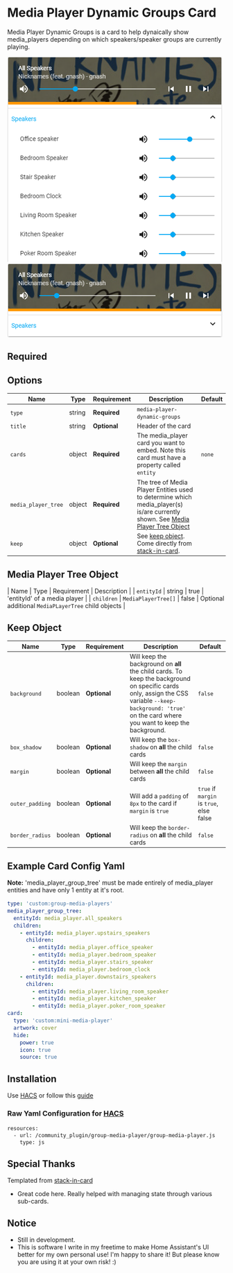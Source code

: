 # Media Player Dynamic Groups Card

Media Player Dynamic Groups is a card to help dynaically show media_players depending on which speakers/speaker groups are currently playing.

![Screenshot - Expanded Group Volume Controls](/docs/media-player-dynamic-groups-expanded.png "Screenshot")
![Screenshot - Collapsed Group Volume Controls](/docs/media-player-dynamic-groups-collapsed.png "Screenshot")

## Required 

## Options

| Name | Type | Requirement | Description | Default |
| ---- | ---- | ----------- | ----------- | ------- |
| `type` | string | **Required** | `media-player-dynamic-groups` | |
| `title` | string  | **Optional** | Header of the card | |
| `cards` | object  | **Required** | The media_player card you want to embed. Note this card must have a property called `entity` | `none` |
| `media_player_tree` | object | **Required** | The tree of Media Player Entities used to determine which media_player(s) is/are currently shown. See [Media Player Tree Object](#media-player-tree-object) | |
| `keep` | object | **Optional** | See [keep object](#keep-object). Come directly from [stack-in-card](https://github.com/custom-cards/stack-in-card). | |

## Media Player Tree Object

| Name | Type | Requirement | Description |
| `entityId` | string | true | 'entityId' of a media player |
| `children` | `MediaPlayerTree[]` | false | Optional additional `MediaPLayerTree` child objects |

## Keep Object

| Name | Type | Requirement | Description | Default |
| ---- | ---- | ----------- | ----------- | ------- |
| `background` | boolean | **Optional** | Will keep the background on **all** the child cards. To keep the background on specific cards only, assign the CSS variable `--keep-background: 'true'` on the card where you want to keep the background.  | `false` |
| `box_shadow` | boolean | **Optional** | Will keep the `box-shadow` on **all** the child cards | `false` |
| `margin` | boolean | **Optional** | Will keep the `margin` between **all** the child cards | `false` |
| `outer_padding` | boolean | **Optional** | Will add a `padding` of `8px` to the card if `margin` is `true` | `true` if `margin` is `true`, else false |
| `border_radius` | boolean | **Optional** | Will keep the `border-radius` on **all** the child cards | `false` |

## Example Card Config Yaml

**Note:** 'media_player_group_tree' must be made entirely of media_player entities and have only 1 entity at it's root.

``` yaml
type: 'custom:group-media-players'
media_player_group_tree:
  entityId: media_player.all_speakers
  children:
    - entityId: media_player.upstairs_speakers
      children:
        - entityId: media_player.office_speaker
        - entityId: media_player.bedroom_speaker
        - entityId: media_player.stairs_speaker
        - entityId: media_player.bedroom_clock
    - entityId: media_player.downstairs_speakers
      children:
        - entityId: media_player.living_room_speaker
        - entityId: media_player.kitchen_speaker
        - entityId: media_player.poker_room_speaker
card:
  type: 'custom:mini-media-player'
  artwork: cover
  hide:
    power: true
    icon: true
    source: true
```

## Installation

Use [HACS](https://hacs.xyz) or follow this [guide](https://github.com/thomasloven/hass-config/wiki/Lovelace-Plugins)

### Raw Yaml Configuration for [HACS](https://hacs.netlify.com/)

```
resources:
  - url: /community_plugin/group-media-player/group-media-player.js
    type: js
```

## Special Thanks

Templated from [stack-in-card](https://github.com/custom-cards/stack-in-card)

- Great code here. Really helped with managing state through various sub-cards.

## Notice

- Still in development.
- This is software I write in my freetime to make Home Assistant's UI better for my own personal use! I'm happy to share it! But please know you are using it at your own risk! :)